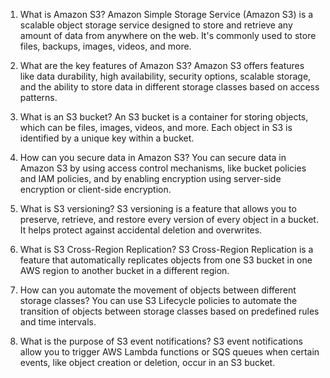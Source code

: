1. What is Amazon S3?
Amazon Simple Storage Service (Amazon S3) is a scalable object storage service designed to store and retrieve any amount of data from anywhere on the web. It's commonly used to store files, backups, images, videos, and more.

2. What are the key features of Amazon S3?
Amazon S3 offers features like data durability, high availability, security options, scalable storage, and the ability to store data in different storage classes based on access patterns.

3. What is an S3 bucket?
An S3 bucket is a container for storing objects, which can be files, images, videos, and more. Each object in S3 is identified by a unique key within a bucket.

4. How can you secure data in Amazon S3?
You can secure data in Amazon S3 by using access control mechanisms, like bucket policies and IAM policies, and by enabling encryption using server-side encryption or client-side encryption.
5.  What is S3 versioning?
S3 versioning is a feature that allows you to preserve, retrieve, and restore every version of every object in a bucket. It helps protect against accidental deletion and overwrites.
6. What is S3 Cross-Region Replication?
S3 Cross-Region Replication is a feature that automatically replicates objects from one S3 bucket in one AWS region to another bucket in a different region.
7. How can you automate the movement of objects between different storage classes?
You can use S3 Lifecycle policies to automate the transition of objects between storage classes based on predefined rules and time intervals.

8. What is the purpose of S3 event notifications?
S3 event notifications allow you to trigger AWS Lambda functions or SQS queues when certain events, like object creation or deletion, occur in an S3 bucket.
